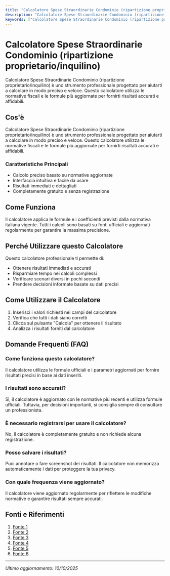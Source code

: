 ```yaml
---
title: "Calcolatore Spese Straordinarie Condominio (ripartizione proprietario/inquilino)"
description: "Calcolatore Spese Straordinarie Condominio (ripartizione proprietario/inquilino) è uno strumento professionale progettato per aiutarti a calcolare in modo preciso e veloce. Questo calcolatore utilizza le normative fiscali e le formule più aggiornate per fornirti risultati accurati e affidabili."
keywords: ["Calcolatore Spese Straordinarie Condominio (ripartizione proprietario/inquilino)", "calcolatore", "calcolo online"]
---
```


# Calcolatore Spese Straordinarie Condominio (ripartizione proprietario/inquilino)

Calcolatore Spese Straordinarie Condominio (ripartizione proprietario/inquilino) è uno strumento professionale progettato per aiutarti a calcolare in modo preciso e veloce. Questo calcolatore utilizza le normative fiscali e le formule più aggiornate per fornirti risultati accurati e affidabili.

## Cos'è

Calcolatore Spese Straordinarie Condominio (ripartizione proprietario/inquilino) è uno strumento professionale progettato per aiutarti a calcolare in modo preciso e veloce. Questo calcolatore utilizza le normative fiscali e le formule più aggiornate per fornirti risultati accurati e affidabili.

### Caratteristiche Principali

- Calcolo preciso basato su normative aggiornate
- Interfaccia intuitiva e facile da usare
- Risultati immediati e dettagliati
- Completamente gratuito e senza registrazione

## Come Funziona

Il calcolatore applica le formule e i coefficienti previsti dalla normativa italiana vigente. Tutti i calcoli sono basati su fonti ufficiali e aggiornati regolarmente per garantire la massima precisione.

## Perché Utilizzare questo Calcolatore

Questo calcolatore professionale ti permette di:

- Ottenere risultati immediati e accurati
- Risparmiare tempo nei calcoli complessi
- Verificare scenari diversi in pochi secondi
- Prendere decisioni informate basate su dati precisi

## Come Utilizzare il Calcolatore

1. Inserisci i valori richiesti nei campi del calcolatore
2. Verifica che tutti i dati siano corretti
3. Clicca sul pulsante "Calcola" per ottenere il risultato
4. Analizza i risultati forniti dal calcolatore

## Domande Frequenti (FAQ)

### Come funziona questo calcolatore?

Il calcolatore utilizza le formule ufficiali e i parametri aggiornati per fornire risultati precisi in base ai dati inseriti.

### I risultati sono accurati?

Sì, il calcolatore è aggiornato con le normative più recenti e utilizza formule ufficiali. Tuttavia, per decisioni importanti, si consiglia sempre di consultare un professionista.

### È necessario registrarsi per usare il calcolatore?

No, il calcolatore è completamente gratuito e non richiede alcuna registrazione.

### Posso salvare i risultati?

Puoi annotare o fare screenshot dei risultati. Il calcolatore non memorizza automaticamente i dati per proteggere la tua privacy.

### Con quale frequenza viene aggiornato?

Il calcolatore viene aggiornato regolarmente per riflettere le modifiche normative e garantire risultati sempre accurati.

## Fonti e Riferimenti

1. [Fonte 1](https://www.avvocatoandreani.it/servizi/ripartizione_spese_proprietario_inquilino.php)
2. [Fonte 2](https://avvocatocondominialeonline.it/calcolare-spese-condominio-inquilino/)
3. [Fonte 3](https://www.avvocatoandreani.it/servizi/calcolo-ripartizione-spese-utenze.php)
4. [Fonte 4](https://estia.homes/come-si-conteggiano-le-spese-condominiali/)
5. [Fonte 5](https://www.studiolegale-online.net/locazioni_04.php)
6. [Fonte 6](https://www.unioneprofessionisti.com/blog/ripartizione-spese-condominiali-facciamo-chiarezza/31844/)

---

*Ultimo aggiornamento: 10/10/2025*
